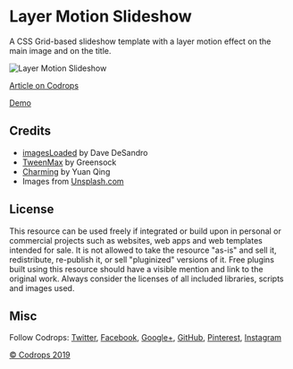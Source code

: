 # Layer Motion Slideshow

A CSS Grid-based slideshow template with a layer motion effect on the main image and on the title.

![Layer Motion Slideshow](https://tympanus.net/codrops/wp-content/uploads/2019/01/LayerMotionSlideshow_featured-1.jpg)

[Article on Codrops](https://tympanus.net/codrops/?p=37953)

[Demo](https://tympanus.net/Development/LayerMotionSlideshow/)

## Credits

- [imagesLoaded](https://imagesloaded.desandro.com/) by Dave DeSandro
- [TweenMax](https://greensock.com/tweenmax) by Greensock
- [Charming](https://github.com/yuanqing/charming) by Yuan Qing
- Images from [Unsplash.com](https://unsplash.com/)

## License
This resource can be used freely if integrated or build upon in personal or commercial projects such as websites, web apps and web templates intended for sale. It is not allowed to take the resource "as-is" and sell it, redistribute, re-publish it, or sell "pluginized" versions of it. Free plugins built using this resource should have a visible mention and link to the original work. Always consider the licenses of all included libraries, scripts and images used.

## Misc

Follow Codrops: [Twitter](http://www.twitter.com/codrops), [Facebook](http://www.facebook.com/codrops), [Google+](https://plus.google.com/101095823814290637419), [GitHub](https://github.com/codrops), [Pinterest](http://www.pinterest.com/codrops/), [Instagram](https://www.instagram.com/codropsss/)


[© Codrops 2019](http://www.codrops.com)





